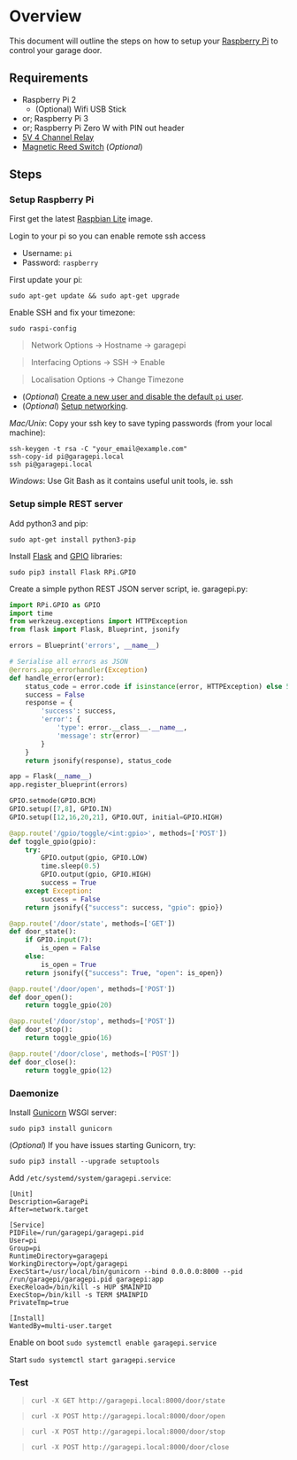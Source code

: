 # Overview

This document will outline the steps on how to setup your [Raspberry Pi](http://www.raspberrypi.org/) to control your garage door.

## Requirements

 * Raspberry Pi 2
   * (Optional) Wifi USB Stick
 * or; Raspberry Pi 3
 * or; Raspberry Pi Zero W with PIN out header
 * [5V 4 Channel Relay](https://core-electronics.com.au/5v-4-channel-relay-module-10a.html)
 * [Magnetic Reed Switch](https://www.jaycar.com.au/magnetic-reed-switch-module/p/XC4476) (_Optional_)

## Steps

### Setup Raspberry Pi

First get the latest [Raspbian Lite](https://www.raspberrypi.org/downloads/raspbian/) image.

Login to your pi so you can enable remote ssh access

 * Username: `pi`
 * Password: `raspberry`

First update your pi:

`sudo apt-get update && sudo apt-get upgrade`

Enable SSH and fix your timezone:

`sudo raspi-config`

> Network Options -> Hostname -> garagepi

> Interfacing Options -> SSH -> Enable

> Localisation Options -> Change Timezone

 * (_Optional_) [Create a new user and disable the default `pi` user](https://www.raspberrypi.org/documentation/linux/usage/users.md).
 * (_Optional_) [Setup networking](https://raspberrypi.stackexchange.com/questions/37920/how-do-i-set-up-networking-wifi-static-ip-address).

*_Mac/Unix_*: Copy your ssh key to save typing passwords (from your local machine):

```shell
ssh-keygen -t rsa -C "your_email@example.com"
ssh-copy-id pi@garagepi.local
ssh pi@garagepi.local
```

*_Windows_*: Use Git Bash as it contains useful unit tools, ie. ssh

### Setup simple REST server

Add python3 and pip:

`sudo apt-get install python3-pip`

Install [Flask](http://flask.pocoo.org/) and [GPIO](https://pypi.org/project/RPi.GPIO/) libraries:

`sudo pip3 install Flask RPi.GPIO`

Create a simple python REST JSON server script, ie. garagepi.py:

```python
import RPi.GPIO as GPIO
import time
from werkzeug.exceptions import HTTPException
from flask import Flask, Blueprint, jsonify

errors = Blueprint('errors', __name__)

# Serialise all errors as JSON
@errors.app_errorhandler(Exception)
def handle_error(error):
    status_code = error.code if isinstance(error, HTTPException) else 500
    success = False
    response = {
        'success': success,
        'error': {
            'type': error.__class__.__name__,
            'message': str(error)
        }
    }
    return jsonify(response), status_code

app = Flask(__name__)
app.register_blueprint(errors)

GPIO.setmode(GPIO.BCM)
GPIO.setup([7,8], GPIO.IN)
GPIO.setup([12,16,20,21], GPIO.OUT, initial=GPIO.HIGH)

@app.route('/gpio/toggle/<int:gpio>', methods=['POST'])
def toggle_gpio(gpio):
    try:
        GPIO.output(gpio, GPIO.LOW)
        time.sleep(0.5)
        GPIO.output(gpio, GPIO.HIGH)
        success = True
    except Exception:
        success = False
    return jsonify({"success": success, "gpio": gpio})

@app.route('/door/state', methods=['GET'])
def door_state():
    if GPIO.input(7):
        is_open = False
    else:
        is_open = True
    return jsonify({"success": True, "open": is_open})

@app.route('/door/open', methods=['POST'])
def door_open():
    return toggle_gpio(20)

@app.route('/door/stop', methods=['POST'])
def door_stop():
    return toggle_gpio(16)

@app.route('/door/close', methods=['POST'])
def door_close():
    return toggle_gpio(12)
```

### Daemonize

Install [Gunicorn](http://gunicorn.org/) WSGI server:

`sudo pip3 install gunicorn`

(_Optional_) If you have issues starting Gunicorn, try:

`sudo pip3 install --upgrade setuptools`

Add `/etc/systemd/system/garagepi.service`:

```shell
[Unit]
Description=GaragePi
After=network.target

[Service]
PIDFile=/run/garagepi/garagepi.pid
User=pi
Group=pi
RuntimeDirectory=garagepi
WorkingDirectory=/opt/garagepi
ExecStart=/usr/local/bin/gunicorn --bind 0.0.0.0:8000 --pid /run/garagepi/garagepi.pid garagepi:app
ExecReload=/bin/kill -s HUP $MAINPID
ExecStop=/bin/kill -s TERM $MAINPID
PrivateTmp=true

[Install]
WantedBy=multi-user.target
```

Enable on boot `sudo systemctl enable garagepi.service`

Start `sudo systemctl start garagepi.service`

### Test

>`curl -X GET http://garagepi.local:8000/door/state`

>`curl -X POST http://garagepi.local:8000/door/open`

>`curl -X POST http://garagepi.local:8000/door/stop`

>`curl -X POST http://garagepi.local:8000/door/close`

